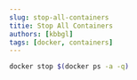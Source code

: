 ```yaml
---
slug: stop-all-containers
titie: Stop All Containers
authors: [kbbgl]
tags: [docker, containers]
---
```


```bash
docker stop $(docker ps -a -q)
```
